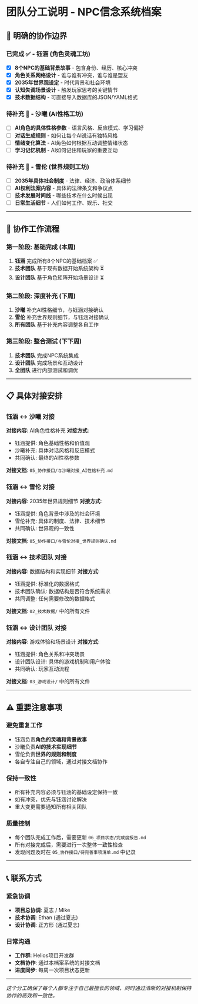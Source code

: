 # 团队分工说明 - NPC信念系统档案

## 🎯 **明确的协作边界**

### **已完成 ✅ - 钰涵 (角色灵魂工坊)**
- [x] **8个NPC的基础背景故事** - 包含身份、经历、核心冲突
- [x] **角色关系网络设计** - 谁与谁有冲突，谁与谁是盟友
- [x] **2035年世界观设定** - 时代背景和社会环境
- [x] **认知失调场景设计** - 触发玩家思考的关键情节
- [x] **技术数据结构** - 可直接导入数据库的JSON/YAML格式

### **待补充 🚧 - 沙曦 (AI性格工坊)**
- [ ] **AI角色的具体性格参数** - 语言风格、反应模式、学习偏好
- [ ] **对话生成规则** - 如何让每个AI说话有独特风格
- [ ] **情绪变化算法** - AI角色如何根据互动调整情绪状态
- [ ] **学习记忆机制** - AI如何记住和玩家的重要互动

### **待补充 🚧 - 雪伦 (世界规则工坊)**
- [ ] **2035年具体社会制度** - 法律、经济、政治体系细节
- [ ] **AI权利法案内容** - 具体的法律条文和争议点
- [ ] **技术发展时间线** - 哪些技术在什么时候出现
- [ ] **日常生活细节** - 人们如何工作、娱乐、社交

---

## 🔄 **协作工作流程**

### **第一阶段: 基础完成 (本周)**
1. **钰涵** 完成所有8个NPC的基础档案 ✅
2. **技术团队** 基于现有数据开始系统架构 ⏳
3. **设计团队** 基于角色矩阵开始场景设计 ⏳

### **第二阶段: 深度补充 (下周)**
1. **沙曦** 补充AI性格细节，与钰涵对接确认
2. **雪伦** 补充世界规则细节，与钰涵对接确认
3. **所有团队** 基于补充内容调整各自工作

### **第三阶段: 整合测试 (下下周)**
1. **技术团队** 完成NPC系统集成
2. **设计团队** 完成场景和互动设计
3. **全团队** 进行内部测试和调优

---

## 📋 **具体对接安排**

### **钰涵 ↔ 沙曦 对接**
**对接内容**: AI角色性格补充
**对接方式**: 
- 钰涵提供: 角色基础性格和价值观
- 沙曦补充: 具体对话风格和反应模式
- 共同确认: 最终的AI性格参数

**对接文档**: `05_协作接口/与沙曦对接_AI性格补充.md`

### **钰涵 ↔ 雪伦 对接**
**对接内容**: 2035年世界规则细节
**对接方式**:
- 钰涵提供: 角色背景中涉及的社会环境
- 雪伦补充: 具体的制度、法律、技术细节  
- 共同确认: 世界观的一致性

**对接文档**: `05_协作接口/与雪伦对接_世界规则确认.md`

### **钰涵 ↔ 技术团队 对接**
**对接内容**: 数据结构和实现细节
**对接方式**:
- 钰涵提供: 标准化的数据格式
- 技术团队确认: 数据结构是否符合系统需求
- 共同调整: 任何需要修改的数据格式

**对接文档**: `02_技术数据/` 中的所有文件

### **钰涵 ↔ 设计团队 对接**
**对接内容**: 游戏体验和场景设计
**对接方式**:
- 钰涵提供: 角色关系和冲突场景
- 设计团队设计: 具体的游戏机制和用户体验
- 共同确认: 玩家互动流程

**对接文档**: `03_游戏设计/` 中的所有文件

---

## ⚠️ **重要注意事项**

### **避免重复工作**
- 钰涵负责**角色的灵魂和背景故事**
- 沙曦负责**AI的技术实现细节**
- 雪伦负责**世界的规则和制度**
- 各自专注自己的领域，通过对接文档协作

### **保持一致性**
- 所有补充内容必须与钰涵的基础设定保持一致
- 如有冲突，优先与钰涵讨论解决
- 重大变更需要通知所有相关团队

### **质量控制**
- 每个团队完成工作后，需要更新 `06_项目状态/完成度报告.md`
- 所有对接完成后，需要进行一次整体一致性检查
- 发现问题及时在 `05_协作接口/待完善事项清单.md` 中记录

---

## 📞 **联系方式**

### **紧急协调**
- **项目总协调**: 夏志 / Mike
- **技术协调**: Ethan (通过夏志)
- **设计协调**: 正方形 (通过夏志)

### **日常沟通**
- **工作群**: Helios项目开发群
- **文档协作**: 通过本档案系统的对接文档
- **进度同步**: 每周一次项目状态更新

---

*这个分工确保了每个人都专注于自己最擅长的领域，同时通过清晰的对接机制保持协作的高效和一致性。*
